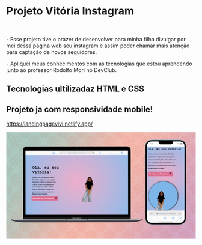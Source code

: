 <h1>Projeto Vitória Instagram</h1>
<br>
<p>- Esse projeto tive o prazer de desenvolver para minha filha divulgar por mei dessa página web seu instagram e assim poder chamar mais atenção para captação de novos seguidores.</p>

<p> - Apliquei meus conhecimentos com as tecnologias que estou aprendendo junto ao professor Rodolfo Mori no DevClub.</p>

<h2>Tecnologias ultilizadaz HTML e CSS</h2>



<h2>Projeto ja com responsividade mobile!</h2>

https://landingpagevivi.netlify.app/

<img src="https://github.com/diegodev37/Vitoria_instagram/blob/main/img/capa_do_readme.jpg?raw=true">








